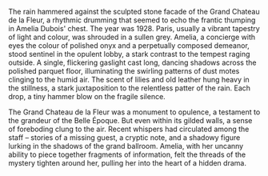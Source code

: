 The rain hammered against the sculpted stone facade of the Grand Chateau de la Fleur, a rhythmic drumming that seemed to echo the frantic thumping in Amelia Dubois' chest.  The year was 1928.  Paris, usually a vibrant tapestry of light and colour, was shrouded in a sullen grey.  Amelia, a concierge with eyes the colour of polished onyx and a perpetually composed demeanor, stood sentinel in the opulent lobby, a stark contrast to the tempest raging outside.  A single, flickering gaslight cast long, dancing shadows across the polished parquet floor, illuminating the swirling patterns of dust motes clinging to the humid air.  The scent of lilies and old leather hung heavy in the stillness, a stark juxtaposition to the relentless patter of the rain.  Each drop, a tiny hammer blow on the fragile silence.

The Grand Chateau de la Fleur was a monument to opulence, a testament to the grandeur of the Belle Époque.  But even within its gilded walls, a sense of foreboding clung to the air.  Recent whispers had circulated among the staff – stories of a missing guest, a cryptic note, and a shadowy figure lurking in the shadows of the grand ballroom. Amelia, with her uncanny ability to piece together fragments of information, felt the threads of the mystery tighten around her, pulling her into the heart of a hidden drama.
